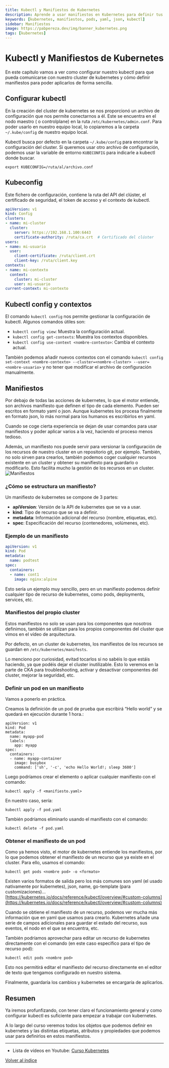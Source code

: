 ```yaml
---
title: Kubectl y Manifiestos de Kubernetes
description: Aprende a usar manifiestos en Kubernetes para definir tus recursos y aplicarlos de forma sencilla con kubectl. 
keywords: [kubernetes, manifiestos, pods, yaml, json, kubectl]
sidebar: Manifiestos
image: https://pabpereza.dev/img/banner_kubernetes.png
tags: [kubernetes]
---
```


# Kubectl y Manifiestos de Kubernetes
En este capítulo vamos a ver como configurar nuestro kubectl para que pueda comunicarse con nuestro cluster de kubernetes y cómo definir manifiestos para poder aplicarlos de forma sencilla.

## Configurar kubectl
En la creación del cluster de kubernetes se nos proporcionó un archivo de configuración que nos permite conectarnos a él. Este se encuentra en el nodo maestro ( o controlplane) en la ruta `/etc/kubernetes/admin.conf`. Para poder usarlo en nuestro equipo local, lo copiaremos a la carpeta `~/.kube/config` de nuestro equipo local.

Kubectl busca por defecto en la carpeta `~/.kube/config` para encontrar la configuración del cluster. Si queremos usar otro archivo de configuración, podemos usar la variable de entorno `KUBECONFIG` para indicarle a kubectl donde buscar.

```shell
export KUBECONFIG=/ruta/al/archivo.conf
```

## Kubeconfig 
Este fichero de configuración, contiene la ruta del API del clúster, el certificado de seguridad, el token de acceso y el contexto de kubectl. 

```yaml
apiVersion: v1
kind: Config
clusters:
- name: mi-cluster
  cluster:
    server: https://192.168.1.100:6443
    certificate-authority: /ruta/ca.crt  # Certificado del clúster
users:
- name: mi-usuario
  user:
    client-certificate: /ruta/client.crt
    client-key: /ruta/client.key
contexts:
- name: mi-contexto
  context:
    cluster: mi-cluster
    user: mi-usuario
current-context: mi-contexto
```


## Kubectl config y contextos
El comando `kubectl config` nos permite gestionar la configuración de kubectl. Algunos comandos útiles son:
* `kubectl config view`: Muestra la configuración actual.
* `kubectl config get-contexts`: Muestra los contextos disponibles.
* `kubectl config use-context <nombre-contexto>`: Cambia el contexto actual.

También podemos añadir nuevos contextos con el comando `kubectl config set-context <nombre-contexto> --cluster=<nombre-cluster> --user=<nombre-usuario>` y no tener que modificar el archivo de configuración manualmente.


## Manifiestos
Por debajo de todas las acciones de kubernetes, lo que el motor entiende, son archivos manifiesto que definen el tipo de cada elemento. Pueden ser escritos en formato yaml o json. Aunque kubernetes los procesa finalmente en formato json, lo más normal para los humanos es escribirlos en yaml. 

Cuando se coge cierta experiencia se dejan de usar comandos para usar manifiestos y poder aplicar varios a la vez, haciendo el proceso menos tedioso.

Además, un manifiesto nos puede servir para versionar la configuración de los recursos de nuestro cluster en un repositorio git, por ejemplo. También, no solo sirven para crearlos, también podemos coger cualquier recursos existente en un cluster y obtener su manifiesto para guardarlo o modificarlo. Esto facilita mucho la gestión de los recursos en un cluster.
![Manifiestos](https://i0.wp.com/blog.nashtechglobal.com/wp-content/uploads/2024/01/kubernetes-manifests.png?fit=1400%2C587&ssl=1)

### ¿Cómo se estructura un manifiesto?
Un manifiesto de kubernetes se compone de 3 partes:
* **apiVersion**: Versión de la API de kubernetes que se va a usar.
* **kind**: Tipo de recurso que se va a definir.
* **metadata**: Información adicional del recurso (nombre, etiquetas, etc).
* **spec**: Especificación del recurso (contenedores, volúmenes, etc).

### Ejemplo de un manifiesto
```yaml
apiVersion: v1
kind: Pod
metadata:
  name: podtest
spec:
  containers:
  - name: cont1
    image: nginx:alpine
```

Esto sería un ejemplo muy sencillo, pero en un manifiesto podemos definir cualquier tipo de recurso de kubernetes, como pods, deployments, services, etc.

### Manifiestos del propio cluster
Estos manifiestos no solo se usan para los componentes que nosotros definimos, también se utilizan para los propios componentes del cluster que vimos en el vídeo de arquitectura.

Por defecto, en un cluster de kubernetes, los manifiestos de los recursos se guardan en `/etc/kubernetes/manifests`.

Lo menciono por curiosidad, evitad tocarlos si no sabéis lo que estáis haciendo, ya que podéis dejar el cluster inutilizable. Esto lo veremos en la parte de CKA para troubleshooting, activar y desactivar componentes del cluster, mejorar la seguridad, etc.


### Definir un pod en un manifiesto
Vamos a ponerlo en práctica.

Creamos la definición de un pod de prueba que escribirá “Hello world” y se quedará en ejecución durante 1 hora.:
```shell
apiVersion: v1
kind: Pod
metadata:
  name: myapp-pod
  labels:
    app: myapp
spec:
  containers:
  - name: myapp-container
    image: busybox
    command: ['sh', '-c', 'echo Hello World!; sleep 3600']
```

Luego podríamos crear el elemento o aplicar cualquier manifiesto con el comando:
```shell
kubectl apply -f <manifiesto.yaml>
```

En nuestro caso, sería:
```shell
kubectl apply -f pod.yaml
```

También podríamos eliminarlo usando el manifiesto con el comando:
```shell
kubectl delete -f pod.yaml
```

### Obtener el manifiesto de un pod
Como ya hemos visto, el motor de kubernetes entiende los manifiestos, por lo que podemos obtener el manifiesto de un recurso que ya existe en el cluster. Para ello, usamos el comando:
```shell
kubectl get pods <nombre pod> -o <formato>
```

Existen varios formatos de salida pero los más comunes son yaml (el usado nativamente por kubernetes), json,  name, go-template (para customizaciones)... [https://kubernetes.io/docs/reference/kubectl/overview/#custom-columns](https://kubernetes.io/docs/reference/kubectl/overview/#custom-columns)


Cuando se obtiene el manifiesto de un recurso, podemos ver mucha más información que en yaml que usamos para crearlo. Kubernetes añade una serie de campos adicionales para guardar el estado del recurso, sus eventos, el nodo en el que se encuentra, etc.

También podríamos aprovechar para editar un recurso de kubernetes directamente con el comando (en este caso específico para el tipo de recurso pod):
```shell
kubectl edit pods <nombre pod>
```

Esto nos permitirá editar el manifiesto del recurso directamente en el editor de texto que tengamos configurado en nuestro sistema.

Finalmente, guardaría los cambios y kubernetes se encargaría de aplicarlos.



## Resumen
Ya iremos profunfizando, con tener claro el funcionamiento general y como configurar kubectl es suficiente para empezar a trabajar con kubernetes.

A lo largo del curso veremos todos los objetos que podemos definir en kubernetes y las distintas etiquetas, atributos y propiedades que podemos usar para definirlos en estos manifiestos. 

---
* Lista de vídeos en Youtube: [Curso Kubernetes](https://www.youtube.com/playlist?list=PLQhxXeq1oc2k9MFcKxqXy5GV4yy7wqSma)

[Volver al índice](README.md#índice)